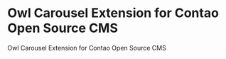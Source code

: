 Owl Carousel Extension for Contao Open Source CMS
===========

Owl Carousel Extension for Contao Open Source CMS

